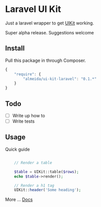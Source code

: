 # Laravel UI Kit

Just a laravel wrapper to get [UIKit](https://github.com/arnold-almeida/UiKit) working.

Super alpha release. Suggestions welcome

## Install

Pull this package in through Composer.

```js
{
    "require": {
        "almeida/ui-kit-laravel": "0.1.*"
    }
}
```

## Todo

- [ ] Write up how to
- [ ] Write tests

## Usage

Quick guide

```php

    // Render a table

    $table = UIKit::table($rows);
    echo $table->render();

    // Render a h1 tag
    UIKit::header('Some heading');

```

More ... [Docs](https://github.com/arnold-almeida/UIKit/tree/master/docs)